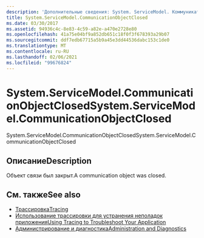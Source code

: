 ```yaml
---
description: 'Дополнительные сведения: System. ServiceModel. Коммуникатионобжектклосед'
title: System.ServiceModel.CommunicationObjectClosed
ms.date: 03/30/2017
ms.assetid: 94936c4c-8e83-4c59-a82e-a470e2728e80
ms.openlocfilehash: 41a75e04bf9a852db651c18f0f3f678393a29b07
ms.sourcegitcommit: ddf7edb67715a5b9a45e3dd44536dabc153c1de0
ms.translationtype: MT
ms.contentlocale: ru-RU
ms.lasthandoff: 02/06/2021
ms.locfileid: "99676824"
---
```

# <a name="systemservicemodelcommunicationobjectclosed"></a><span data-ttu-id="ace93-103">System.ServiceModel.CommunicationObjectClosed</span><span class="sxs-lookup"><span data-stu-id="ace93-103">System.ServiceModel.CommunicationObjectClosed</span></span>

<span data-ttu-id="ace93-104">System.ServiceModel.CommunicationObjectClosed</span><span class="sxs-lookup"><span data-stu-id="ace93-104">System.ServiceModel.CommunicationObjectClosed</span></span>  
  
## <a name="description"></a><span data-ttu-id="ace93-105">Описание</span><span class="sxs-lookup"><span data-stu-id="ace93-105">Description</span></span>  

 <span data-ttu-id="ace93-106">Объект связи был закрыт.</span><span class="sxs-lookup"><span data-stu-id="ace93-106">A communication object was closed.</span></span>  
  
## <a name="see-also"></a><span data-ttu-id="ace93-107">См. также</span><span class="sxs-lookup"><span data-stu-id="ace93-107">See also</span></span>

- [<span data-ttu-id="ace93-108">Трассировка</span><span class="sxs-lookup"><span data-stu-id="ace93-108">Tracing</span></span>](index.md)
- [<span data-ttu-id="ace93-109">Использование трассировки для устранения неполадок приложения</span><span class="sxs-lookup"><span data-stu-id="ace93-109">Using Tracing to Troubleshoot Your Application</span></span>](using-tracing-to-troubleshoot-your-application.md)
- [<span data-ttu-id="ace93-110">Администрирование и диагностика</span><span class="sxs-lookup"><span data-stu-id="ace93-110">Administration and Diagnostics</span></span>](../index.md)
